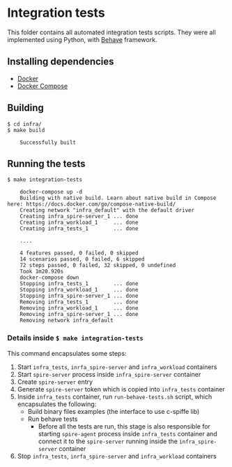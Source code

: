 # Integration tests

This folder contains all automated integration tests scripts. They were all implemented using Python, with [Behave](https://behave.readthedocs.io/) framework.

## Installing dependencies

- [Docker](https://docs.docker.com/install/)
- [Docker Compose](https://docs.docker.com/compose/install/)

## Building
```
$ cd infra/
$ make build

    Successfully built
```

## Running the tests

```
$ make integration-tests

    docker-compose up -d
    Building with native build. Learn about native build in Compose here: https://docs.docker.com/go/compose-native-build/
    Creating network "infra_default" with the default driver
    Creating infra_spire-server_1 ... done
    Creating infra_workload_1     ... done
    Creating infra_tests_1        ... done

    ....

    4 features passed, 0 failed, 0 skipped
    14 scenarios passed, 0 failed, 6 skipped
    72 steps passed, 0 failed, 32 skipped, 0 undefined
    Took 1m20.920s
    docker-compose down
    Stopping infra_tests_1        ... done
    Stopping infra_workload_1     ... done
    Stopping infra_spire-server_1 ... done
    Removing infra_tests_1        ... done
    Removing infra_workload_1     ... done
    Removing infra_spire-server_1 ... done
    Removing network infra_default
```

### Details inside `$ make integration-tests`

This command encapsulates some steps:
1. Start `infra_tests`, `inrfa_spire-server` and `infra_workload` containers
2. Start `spire-server` process inside `infra_spire-server` container
3. Create `spire-server` entry
4. Generate `spire-server` token which is copied into `infra_tests` container
5. Inside `infra_tests` container, run `run-behave-tests.sh` script, which encapsulates the following:
    - Build binary files examples (the interface to use c-spiffe lib)
    - Run behave tests
        - Before all the tests are run, this stage is also responsible for starting `spire-agent` process inside `infra_tests` container and connect it to the `spire-server` running inside the `infra_spire-server` container
6. Stop `infra_tests`, `inrfa_spire-server` and `infra_workload` containers
